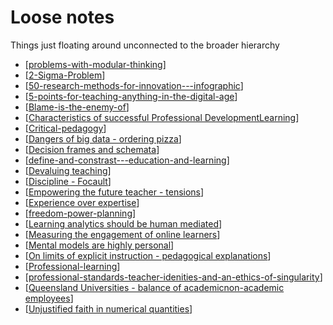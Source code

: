 # Loose notes

Things just floating around unconnected to the broader hierarchy

- [[problems-with-modular-thinking]]
- [[2-Sigma-Problem]]
- [[50-research-methods-for-innovation---infographic]]
- [[5-points-for-teaching-anything-in-the-digital-age]]
- [[Blame-is-the-enemy-of]]
- [[Characteristics of successful Professional DevelopmentLearning]]
- [[Critical-pedagogy]]
- [[Dangers of big data - ordering pizza]]
- [[Decision frames and schemata]]
- [[define-and-constrast---education-and-learning]]
- [[Devaluing teaching]]
- [[Discipline - Focault]]
- [[Empowering the future teacher - tensions]]
- [[Experience over expertise]]
- [[freedom-power-planning]]
- [[Learning analytics should be human mediated]]
- [[Measuring the engagement of online learners]]
- [[Mental models are highly personal]]
- [[On limits of explicit instruction - pedagogical explanations]]
- [[Professional-learning]]
- [[professional-standards-teacher-idenities-and-an-ethics-of-singularity]]
- [[Queensland Universities - balance of academicnon-academic employees]]
- [[Unjustified faith in numerical quantities]]

[//begin]: # "Autogenerated link references for markdown compatibility"
[problems-with-modular-thinking]: problems-with-modular-thinking "Problems with Modular Thinking"
[2-Sigma-Problem]: loose/2-sigma-problem "2 Sigma Problem"
[50-research-methods-for-innovation---infographic]: loose/50-research-methods-for-innovation---infographic "50 research methods for innovation - infographic"
[5-points-for-teaching-anything-in-the-digital-age]: loose/5-points-for-teaching-anything-in-the-digital-age "5 points for teaching anything in the digital age"
[Blame-is-the-enemy-of]: loose/blame-is-the-enemy-of "Blame is the enemy of"
[Characteristics of successful Professional DevelopmentLearning]: loose/characteristics-of-successful-professional-developmentlearning "Characteristics of successful Professional Development/Learning"
[Critical-pedagogy]: loose/critical-pedagogy "Critical pedagogy"
[Dangers of big data - ordering pizza]: loose/dangers-of-big-data---ordering-pizza "Dangers of big data - ordering pizza"
[Decision frames and schemata]: loose/decision-frames-and-schemata "Decision frames and schemata"
[define-and-constrast---education-and-learning]: loose/define-and-constrast---education-and-learning "Define and constrast - Education & Learning"
[Devaluing teaching]: loose/devaluing-teaching "Devaluing teaching"
[Discipline - Focault]: loose/discipline---focault "Discipline - Focault"
[Empowering the future teacher - tensions]: loose/empowering-the-future-teacher---tensions "Empowering the future teacher - tensions"
[Experience over expertise]: loose/experience-over-expertise "Experience over expertise"
[freedom-power-planning]: loose/freedom-power-planning "Freedom, power, planning"
[Learning analytics should be human mediated]: loose/learning-analytics-should-be-human-mediated "Learning analytics should be human mediated"
[Measuring the engagement of online learners]: loose/measuring-the-engagement-of-online-learners "Measuring the engagement of online learners"
[Mental models are highly personal]: loose/mental-models-are-highly-personal "Mental models are highly personal"
[On limits of explicit instruction - pedagogical explanations]: loose/on-limits-of-explicit-instruction---pedagogical-explanations "On limits of explicit instruction - pedagogical explanations"
[Professional-learning]: loose/professional-learning "Professional learning"
[professional-standards-teacher-idenities-and-an-ethics-of-singularity]: loose/professional-standards-teacher-idenities-and-an-ethics-of-singularity "Professional standards, teacher idenities and an ethics of singularity"
[Queensland Universities - balance of academicnon-academic employees]: loose/queensland-universities---balance-of-academicnon-academic-employees "Queensland Universities - balance of academic/non-academic employees"
[Unjustified faith in numerical quantities]: loose/unjustified-faith-in-numerical-quantities "Unjustified faith in numerical quantities"
[//end]: # "Autogenerated link references"